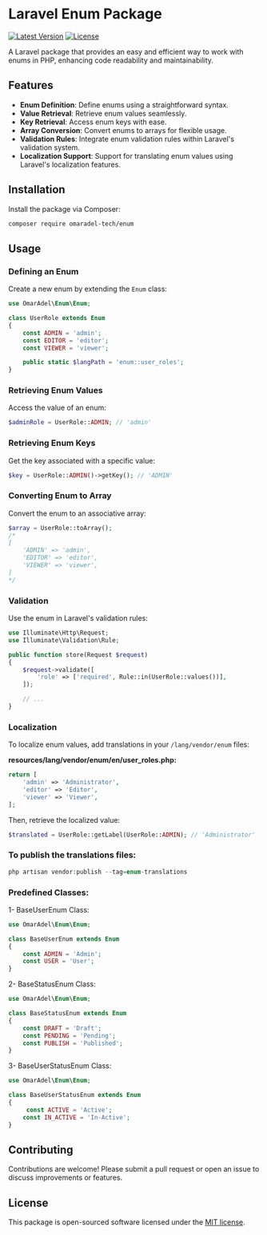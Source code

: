 
# Laravel Enum Package

[![Latest Version](https://img.shields.io/github/v/release/omaradel-tech/enum)](https://github.com/omaradel-tech/enum/releases)
[![License](https://img.shields.io/github/license/omaradel-tech/enum)](https://github.com/omaradel-tech/enum/blob/main/LICENSE)

A Laravel package that provides an easy and efficient way to work with enums in PHP, enhancing code readability and maintainability.

## Features

- **Enum Definition**: Define enums using a straightforward syntax.
- **Value Retrieval**: Retrieve enum values seamlessly.
- **Key Retrieval**: Access enum keys with ease.
- **Array Conversion**: Convert enums to arrays for flexible usage.
- **Validation Rules**: Integrate enum validation rules within Laravel's validation system.
- **Localization Support**: Support for translating enum values using Laravel's localization features.

## Installation

Install the package via Composer:

```bash
composer require omaradel-tech/enum
```

## Usage

### Defining an Enum

Create a new enum by extending the `Enum` class:

```php
use OmarAdel\Enum\Enum;

class UserRole extends Enum
{
    const ADMIN = 'admin';
    const EDITOR = 'editor';
    const VIEWER = 'viewer';

    public static $langPath = 'enum::user_roles';
}
```

### Retrieving Enum Values

Access the value of an enum:

```php
$adminRole = UserRole::ADMIN; // 'admin'
```

### Retrieving Enum Keys

Get the key associated with a specific value:

```php
$key = UserRole::ADMIN()->getKey(); // 'ADMIN'
```

### Converting Enum to Array

Convert the enum to an associative array:

```php
$array = UserRole::toArray();
/*
[
    'ADMIN' => 'admin',
    'EDITOR' => 'editor',
    'VIEWER' => 'viewer',
]
*/
```

### Validation

Use the enum in Laravel's validation rules:

```php
use Illuminate\Http\Request;
use Illuminate\Validation\Rule;

public function store(Request $request)
{
    $request->validate([
        'role' => ['required', Rule::in(UserRole::values())],
    ]);

    // ...
}
```

### Localization

To localize enum values, add translations in your `/lang/vendor/enum` files:

**resources/lang/vendor/enum/en/user_roles.php:**

```php
return [
    'admin' => 'Administrator',
    'editor' => 'Editor',
    'viewer' => 'Viewer',
];
```

Then, retrieve the localized value:

```php
$translated = UserRole::getLabel(UserRole::ADMIN); // 'Administrator'
```

### To publish the translations files:

```php
php artisan vendor:publish --tag=enum-translations
```

### Predefined Classes:

1- BaseUserEnum Class:

```php
use OmarAdel\Enum\Enum;

class BaseUserEnum extends Enum
{
    const ADMIN = 'Admin';
    const USER = 'User';
}
```

2- BaseStatusEnum Class:

```php
use OmarAdel\Enum\Enum;

class BaseStatusEnum extends Enum
{
    const DRAFT = 'Draft';
    const PENDING = 'Pending';
    const PUBLISH = 'Published';
}
```

3- BaseUserStatusEnum Class:

```php
use OmarAdel\Enum\Enum;

class BaseUserStatusEnum extends Enum
{
     const ACTIVE = 'Active';
    const IN_ACTIVE = 'In-Active';
}
```
## Contributing

Contributions are welcome! Please submit a pull request or open an issue to discuss improvements or features.

## License

This package is open-sourced software licensed under the [MIT license](https://opensource.org/licenses/MIT).
